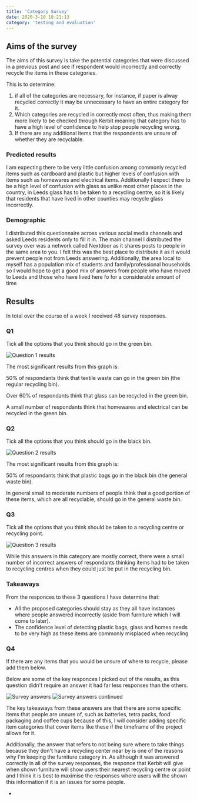 ```yaml
---
title: 'Category Survey'
date: 2020-3-10 18:21:13
category: 'testing and evaluation'
---
```


## Aims of the survey

The aims of this survey is take the potential categories that were discussed in a previous post and see if respondent would incorrectly and correctly recycle the items in these categories.

This is to determine:

1. if all of the categories are necessary, for instance, if paper is alway recycled correctly it may be unnecessary to have an entire category for it.
2. Which categories are recycled in correctly most often, thus making them more likely to be checked through Kerbit meaning that category has to have a high level of confidence to help stop people recycling wrong.
3. If there are any additional items that the respondents are unsure of whether they are recyclable.

### Predicted results

I am expecting there to be very little confusion among commonly recycled items such as cardboard and plastic but higher levels of confusion with items such as homewares and electrical items. Additionally I expect there to be a high level of confusion with glass as unlike most other places in the country, in Leeds glass has to be taken to a recycling centre, so it is likely that residents that have lived in other counties may recycle glass incorrectly.

### Demographic

I distributed this questionnaire across various social media channels and asked Leeds residents only to fill it in. The main channel I distributed the survey over was a network called Nextdoor as it shares posts to people in the same area to you. I felt this was the best place to distribute it as it would prevent people not from Leeds answering. Additionally, the area local to myself has a population mix of students and family/professional households so I would hope to get a good mix of answers from people who have moved to Leeds and those who have lived here fo for a considerable amount of time

## Results

In total over the course of a week I received 48 survey responses.

### Q1

Tick all the options that you think should go in the green bin.

![Question 1 results](../images/q1.png)

The most significant results from this graph is:

50% of respondants think that textile waste can go in the green bin (the regular recycling bin).

Over 60% of respondants think that glass can be recycled in the green bin.

A small number of respondants think that homewares and electrical can be recycled in the green bin.

### Q2

Tick all the options that you think should go in the black bin.

![Question 2 results](../images/q2.png)

The most significant results from this graph is:

50% of respondants think that plastic bags go in the black bin (the general waste bin).

In general small to moderate numbers of people think that a good portion of these items, which are all recyclable, should go in the general waste bin.

### Q3

Tick all the options that you think should be taken to a recycling centre or recycling point.

![Question 3 results](../images/q3.png)

While this answers in this category are mostly correct, there were a small number of incorrect answers of respondants thinking items had to be taken to recycling centres when they could just be put in the recycling bin.

### Takeaways

From the responces to these 3 questions I have determine that:

- All the proposed categories should stay as they all have instances where people answered incorrectly (aside from furniture which I will come to later).
- The confidence level of detecting plastic bags, glass and homes needs to be very high as these items are commonly misplaced when recycling

### Q4

If there are any items that you would be unsure of where to recycle, please add them below.

Below are some of the key responces I picked out of the results, as this question didn't require an answer it had far less responses than the others.

![Survey answers](../images/surveyanswer.png)
![Survey answers continued](../images/surveyanswer2.png)

The key takeaways from these answers are that there are some specific items that people are unsure of, such as batteries, tetra packs, food packaging and coffee cups because of this, I will consider adding specific item categories that cover items like these if the timeframe of the project allows for it.

Additionally, the answer that refers to not being sure where to take things because they don't have a recycling center near by is one of the reasons why I'm keeping the furniture category in. As although it was answered correctly in all of the survey responses, the responce that Kerbit will give when shown furniture will show users their nearest recycling centre or point and I think it is best to maximise the responses where users will the shown this information if it is an issues for some people.

-
